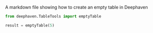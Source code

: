 A markdown file showing how to create an empty table in Deephaven

```python
from deephaven.TableTools import emptyTable

result = emptyTable(5)
```
